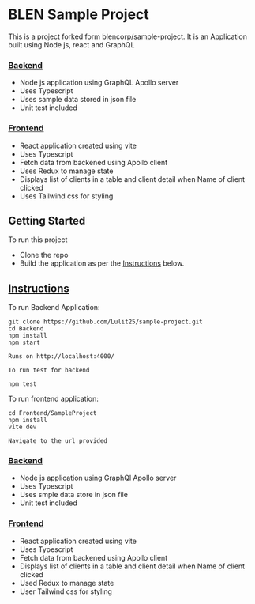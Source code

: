 # BLEN Sample Project

This is a project forked form blencorp/sample-project.
It is an Application built using Node js, react and GraphQL
### [Backend](#backend)

  - Node js application using GraphQL Apollo server
  - Uses Typescript
  - Uses sample data stored in json file
  - Unit test included 

### [Frontend](#frontend)

  - React application created using vite
  - Uses Typescript
  - Fetch data from backened using Apollo client
  - Uses Redux to manage state
  - Displays list of clients in a table and client detail when Name of client clicked
  - Uses Tailwind css for styling

## Getting Started

To run this project

- Clone the repo
- Build the application as per the [Instructions](#instructions) below.

## [Instructions](#instructions)

To run Backend Application:

```shell
git clone https://github.com/Lulit25/sample-project.git
cd Backend
npm install
npm start

Runs on http://localhost:4000/

To run test for backend

npm test
```

To run frontend application:

```shell
cd Frontend/SampleProject
npm install
vite dev

Navigate to the url provided
```
### [Backend](#backend)

  - Node js application using GraphQl Apollo server
  - Uses Typescript
  - Uses smple data store in json file
  - Unit test included 

### [Frontend](#frontend)

  - React application created using vite
  - Uses Typescript
  - Fetch data from backened using Apollo client
  - Displays list of clients in a table and client detail when Name of client clicked
  - Used Redux to manage state
  - User Tailwind css for styling



